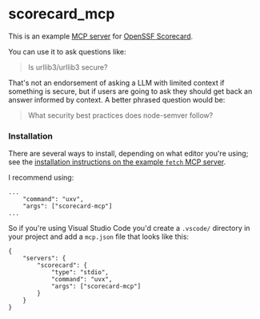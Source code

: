 # scorecard_mcp

This is an example [MCP server](https://github.com/modelcontextprotocol/servers/) for [OpenSSF Scorecard](https://scorecard.dev/).

You can use it to ask questions like:

> Is urllib3/urllib3 secure?

That's not an endorsement of asking a LLM with limited context if something is secure, but if users are going to ask they should get back an answer informed by context. A better phrased question would be:

> What security best practices does node-semver follow?

### Installation

There are several ways to install, depending on what editor you're using; see the [installation instructions on the example `fetch` MCP server](https://github.com/modelcontextprotocol/servers/tree/main/src/fetch).

I recommend using:

```
...
    "command": "uxv",
    "args": ["scorecard-mcp"]
...
```

So if you're using Visual Studio Code you'd create a `.vscode/` directory in your project and add a `mcp.json` file that looks like this:

```
{
    "servers": {
        "scorecard": {
            "type": "stdio",
            "command": "uvx",
            "args": ["scorecard-mcp"]
        }
    }
}
```
